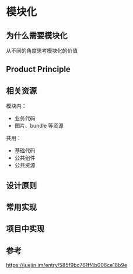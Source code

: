 # 模块化


## 为什么需要模块化

从不同的角度思考模块化的价值


## Product Principle


## 相关资源

模块内：
- 业务代码
- 图片、bundle 等资源

共用：
- 基础代码
- 公共组件
- 公共资源


## 设计原则


## 常用实现


## 项目中实现


## 参考


https://juejin.im/entry/585f9bc761ff4b006ce18b9e